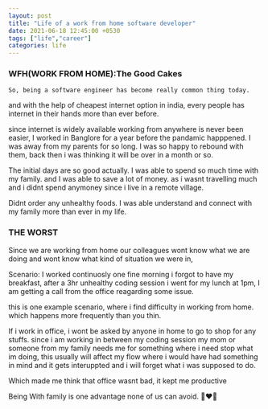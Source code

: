 ```yaml
---
layout: post
title: "Life of a work from home software developer"
date: 2021-06-18 12:45:00 +0530
tags: ["life","career"]
categories: life
---
```


### WFH(WORK FROM HOME):The Good Cakes
	So, being a software engineer has become really common thing today.
and with the help of cheapest internet option in india, every people has internet in their hands more than ever before.

since internet is widely available working from anywhere is never been easier,
I worked in Banglore for a year before the pandamic happpened. I was away from my parents for so long. I was so happy to rebound with them, back then i was thinking it will be over in a month or so. 

The initial days are so good actually. I was able to spend so much time with my family. and I was able to save a lot of money. as i wasnt travelling much and i didnt spend anymoney since i live in a remote village.

Didnt order any unhealthy foods. I was able understand and connect with my family more than ever in my life.


### THE WORST
 Since we are working from home our colleagues wont know what we are doing and wont know what kind of situation we were in, 

Scenario:
	I worked continuosly one fine morning i forgot to have my breakfast, after a 3hr unhealthy coding session i went for my lunch at 1pm, I am getting a call from the office reagarding some issue. 

this is one example scenario, where i find difficulty in working from home.
which happens more frequently than you thin.

If i work in office, i wont be asked by anyone in home to go to shop for any stuffs. since i am working in between my coding session my mom or someone from my family needs me for something where i need stop what im doing, this usually will affect my flow where i would have had something in mind and it gets interuppted and i will forget what i was supposed to do.

Which made me think that office wasnt bad, it kept me productive

Being With family is one advantage none of us can avoid. 👩‍❤️‍👨
